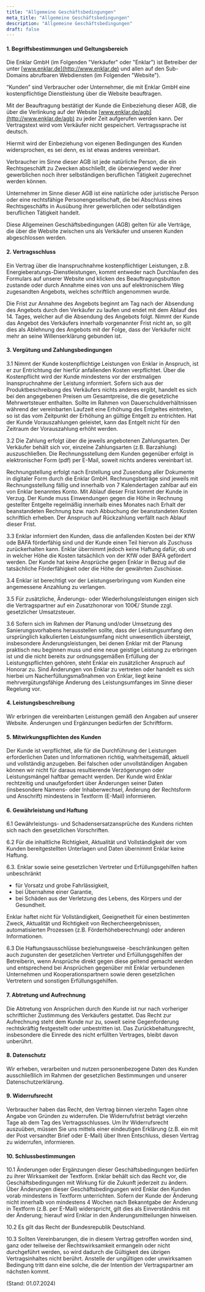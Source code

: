 ```yaml
---
title: "Allgemeine Geschäftsbedingungen"
meta_title: "All­ge­meine Ge­schäfts­be­dingun­gen"
description: "All­ge­meine Ge­schäfts­be­dingun­gen"
draft: false
---
```


#### 1. Begriffsbestimmungen und Gel­tungs­be­reich

Die Enklar GmbH (im Folgenden "Verkäufer" oder "Enklar") ist Betreiber der unter [www.enklar.de](http://www.enklar.de) und allen auf den Sub-Domains abrufbaren Webdiensten (im Folgenden "Website"). 

“Kunden” sind Verbraucher oder Unternehmer, die mit Enklar GmbH eine kostenpflichtige Dienstleistung über die Website beauftragen.

Mit der Beauftragung bestätigt der Kunde die Einbeziehung dieser AGB, die über die Verlinkung auf der Website [www.enklar.de/agb](http://www.enklar.de/agb) zu jeder Zeit aufgerufen werden kann. Der Vertragstext wird vom Verkäufer nicht gespeichert. Vertragssprache ist deutsch. 

Hiermit wird der Einbeziehung von eigenen Bedingungen des Kunden widersprochen, es sei denn, es ist etwas anderes vereinbart.

Verbraucher im Sinne dieser AGB ist jede natürliche Person, die ein Rechtsgeschäft zu Zwecken abschließt, die überwiegend weder ihrer gewerblichen noch ihrer selbständigen beruflichen Tätigkeit zugerechnet werden können.

Unternehmer im Sinne dieser AGB ist eine natürliche oder juristische Person oder eine rechtsfähige Personengesellschaft, die bei Abschluss eines Rechtsgeschäfts in Ausübung ihrer gewerblichen oder selbständigen beruflichen Tätigkeit handelt.

Diese Allgemeinen Geschäftsbedingungen (AGB) gelten für alle Verträge, die über die Website zwischen uns als Verkäufer und unseren Kunden abgeschlossen werden.

#### 2. Vertragsschluss
Ein Vertrag über die Inanspruchnahme kostenpflichtiger Leistungen, z.B. Energieberatungs-Dienstleistungen, kommt entweder nach Durchlaufen des Formulars auf unserer Website und klicken des Beauftragungsbutton zustande oder durch Annahme eines von uns auf elektronischem Weg zugesandten Angebots, welches schriftlich angenommen wurde. 

Die Frist zur Annahme des Angebots beginnt am Tag nach der Absendung des Angebots durch den Verkäufer zu laufen und endet mit dem Ablauf des 14. Tages, welcher auf die Absendung des Angebots folgt. Nimmt der Kunde das Angebot des Verkäufers innerhalb vorgenannter Frist nicht an, so gilt dies als Ablehnung des Angebots mit der Folge, dass der Verkäufer nicht mehr an seine Willenserklärung gebunden ist.

#### 3. Vergütung und Zahlungsbedingungen
3.1 Nimmt der Kunde kostenpflichtige Leistungen von Enklar in Anspruch, ist er zur Entrichtung der hierfür anfallenden Kosten verpflichtet. Über die Kostenpflicht wird der Kunde mindestens vor der erstmaligen Inanspruchnahme der Leistung informiert. Sofern sich aus der Produktbeschreibung des Verkäufers nichts anderes ergibt, handelt es sich bei den angegebenen Preisen um Gesamtpreise, die die gesetzliche Mehrwertsteuer enthalten. Sollte im Rahmen von Dauerschuldverhältnissen während der vereinbarten Laufzeit eine Erhöhung des Entgeltes eintreten, so ist das vom Zeitpunkt der Erhöhung an gültige Entgelt zu entrichten. Hat der Kunde Vorauszahlungen geleistet, kann das Entgelt nicht für den Zeitraum der Vorauszahlung erhöht werden.

3.2 Die Zahlung erfolgt über die jeweils angebotenen Zahlungsarten. Der Verkäufer behält sich vor, einzelne Zahlungsarten (z.B. Barzahlung) auszuschließen. Die Rechnungsstellung dem Kunden gegenüber erfolgt in elektronischer Form (pdf) per E-Mail, soweit nichts anderes vereinbart ist.

Rechnungstellung erfolgt nach Erstellung und Zusendung aller Dokumente in digitaler Form durch die Enklar GmbH. Rechnungsbeträge sind jeweils mit Rechnungsstellung fällig und innerhalb von 7 Kalendertagen zahlbar auf ein von Enklar benanntes Konto. Mit Ablauf dieser Frist kommt der Kunde in Verzug. Der Kunde muss Einwendungen gegen die Höhe in Rechnung gestellter Entgelte regelmäßig innerhalb eines Monates nach Erhalt der beanstandeten Rechnung bzw. nach Abbuchung der beanstandeten Kosten schriftlich erheben. Der Anspruch auf Rückzahlung verfällt nach Ablauf dieser Frist.

3.3 Enklar informiert den Kunden, dass die anfallenden Kosten bei der KfW ode BAFA förderfähig sind und der Kunde einen Teil hiervon als Zuschuss zurückerhalten kann. Enklar übernimmt jedoch keine Haftung dafür, ob und in welcher Höhe die Kosten tatsächlich von der KfW oder BAFA gefördert werden. Der Kunde hat keine Ansprüche gegen Enklar in Bezug auf die tatsächliche Förderfähigkeit oder die Höhe der gewährten Zuschüsse.

3.4 Enklar ist berechtigt vor der Leistungserbringung vom Kunden eine angemessene Anzahlung zu verlangen.

3.5 Für zusätzliche, Änderungs- oder Wiederholungsleistungen einigen sich die Vertragspartner auf ein Zusatzhonorar von 100€/ Stunde zzgl. gesetzlicher Umsatzsteuer.

3.6 Sofern sich im Rahmen der Planung und/oder Umsetzung des Sanierungsvorhabens herausstellen sollte, dass der Leistungsumfang den ursprünglich kalkulierten Leistungsumfang nicht unwesentlich übersteigt, insbesondere Änderungsleistungen, bei denen Enklar mit der Planung praktisch neu beginnen muss und eine neue geistige Leistung zu erbringen ist und die nicht bereits zur ordnungsgemäßen Erfüllung der Leistungspflichten gehören, steht Enklar ein zusätzlicher Anspruch auf Honorar zu. Sind Änderungen von Enklar zu vertreten oder handelt es sich hierbei um Nacherfüllungsmaßnahmen von Enklar, liegt keine mehrvergütungsfähige Änderung des Leistungsumfanges im Sinne dieser Regelung vor.
#### 4. Leistungsbeschreibung
Wir erbringen die vereinbarten Leistungen gemäß den Angaben auf unserer Website. Änderungen und Ergänzungen bedürfen der Schriftform.

#### 5. Mitwirkungspflichten des Kunden
Der Kunde ist verpflichtet, alle für die Durchführung der Leistungen erforderlichen Daten und Informationen richtig, wahrheitsgemäß, aktuell und vollständig anzugeben. Bei falschen oder unvollständigen Angaben können wir nicht für daraus resultierende Verzögerungen oder Leistungsmängel haftbar gemacht werden. Der Kunde wird Enklar rechtzeitig und unaufgefordert über Änderungen seiner Daten (insbesondere Namens- oder Inhaberwechsel, Änderung der Rechtsform und Anschrift) mindestens in Textform (E-Mail) informieren.

#### 6. Gewährleistung und Haftung
6.1 Gewährleistungs- und Schadensersatzansprüche des Kundens richten sich nach den gesetzlichen Vorschriften.

6.2 Für die inhaltliche Richtigkeit, Aktualität und Vollständigkeit der vom Kunden bereitgestellten Unterlagen und Daten übernimmt Enklar keine Haftung. 

6.3. Enklar sowie seine gesetzlichen Vertreter und Erfüllungsgehilfen haften unbeschränkt

- für Vorsatz und grobe Fahrlässigkeit,
- bei Übernahme einer Garantie,
- bei Schäden aus der Verletzung des Lebens, des Körpers und der Gesundheit.

Enklar haftet nicht für Vollständigkeit, Geeignetheit für einen bestimmten Zweck, Aktualität und Richtigkeit von Rechercheergebnissen, automatisierten Prozessen (z.B. Förderhöheberechnung) oder anderen Informationen.

6.3 Die Haftungsausschlüsse beziehungsweise -beschränkungen gelten auch zugunsten der gesetzlichen Vertreter und Erfüllungsgehilfen der Betreiberin, wenn Ansprüche direkt gegen diese geltend gemacht werden und entsprechend bei Ansprüchen gegenüber mit Enklar verbundenen Unternehmen und Kooperationspartnern sowie deren gesetzlichen Vertretern und sonstigen Erfüllungsgehilfen.

#### 7. Abtretung und Aufrechnung
Die Abtretung von Ansprüchen durch den Kunde ist nur nach vorheriger schriftlicher Zustimmung des Verkäufers gestattet. Das Recht zur Aufrechnung steht dem Kunde nur zu, soweit seine Gegenforderung rechtskräftig festgestellt oder unbestritten ist. Das Zurückbehaltungsrecht, insbesondere die Einrede des nicht erfüllten Vertrages, bleibt davon unberührt.

#### 8. Datenschutz
Wir erheben, verarbeiten und nutzen personenbezogene Daten des Kunden ausschließlich im Rahmen der gesetzlichen Bestimmungen und unserer Datenschutzerklärung.

#### 9. Widerrufsrecht
Verbraucher haben das Recht, den Vertrag binnen vierzehn Tagen ohne Angabe von Gründen zu widerrufen. Die Widerrufsfrist beträgt vierzehn Tage ab dem Tag des Vertragsschlusses. Um Ihr Widerrufsrecht auszuüben, müssen Sie uns mittels einer eindeutigen Erklärung (z.B. ein mit der Post versandter Brief oder E-Mail) über Ihren Entschluss, diesen Vertrag zu widerrufen, informieren.

#### 10. Schlussbestimmungen
10.1 Änderungen oder Ergänzungen dieser Geschäftsbedingungen bedürfen zu ihrer Wirksamkeit der Textform. Enklar behält sich das Recht vor, die Geschäftsbedingungen mit Wirkung für die Zukunft jederzeit zu ändern. Über Änderungen dieser Geschäftsbedingungen wird Enklar den Kunden vorab mindestens in Textform unterrichten. Sofern der Kunde der Änderung nicht innerhalb von mindestens 4 Wochen nach Bekanntgabe der Änderung in Textform (z.B. per E-Mail) widerspricht, gilt dies als Einverständnis mit der Änderung; hierauf wird Enklar in den Änderungsmitteilungen hinweisen.

10.2 Es gilt das Recht der Bundesrepublik Deutschland.

10.3 Sollten Vereinbarungen, die in diesem Vertrag getroffen worden sind, ganz oder teilweise der Rechtswirksamkeit ermangeln oder nicht durchgeführt werden, so wird dadurch die Gültigkeit des übrigen Vertragsinhaltes nicht berührt. Anstelle der ungültigen oder unwirksamen Bedingung tritt dann eine solche, die der Intention der Vertragspartner am nächsten kommt.

(Stand: 01.07.2024)